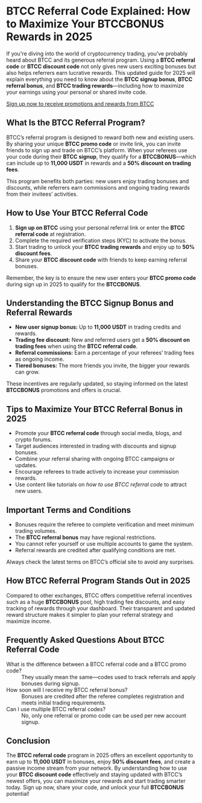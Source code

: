 
<h1>BTCC Referral Code Explained: How to Maximize Your BTCCBONUS Rewards in 2025</h1>
<p>
If you're diving into the world of cryptocurrency trading, you’ve probably heard about BTCC and its generous referral program. Using a <strong>BTCC referral code</strong> or <strong>BTCC discount code</strong> not only gives new users exciting bonuses but also helps referrers earn lucrative rewards. This updated guide for 2025 will explain everything you need to know about the <strong>BTCC signup bonus</strong>, <strong>BTCC referral bonus</strong>, and <strong>BTCC trading rewards</strong>—including how to maximize your earnings using your personal or shared invite code.
</p>
<p><a href="https://partner.btcc.com/us/c/BTCCBONUS/9303" target="_blank">Sign up now to receive promotions and rewards from BTCC</a></p>
<img src="https://images.mirror-media.xyz/publication-images/Nc6y3OxKjW0A_p-rYhSn7.png?height=960&amp;width=1920" decoding="async" data-nimg="fill" class="css-xah9so" style="position:absolute;top:0;left:0;bottom:0;right:0;box-sizing:border-box;padding:0;border:none;margin:auto;display:block;width:0;height:0;min-width:100%;max-width:100%;min-height:100%;max-height:100%">
<h2>What Is the BTCC Referral Program?</h2>
<p>
BTCC’s referral program is designed to reward both new and existing users. By sharing your unique <strong>BTCC promo code</strong> or invite link, you can invite friends to sign up and trade on BTCC’s platform. When your referees use your code during their <strong>BTCC signup</strong>, they qualify for a <strong>BTCCBONUS</strong>—which can include up to <strong>11,000 USDT</strong> in rewards and a <strong>50% discount on trading fees</strong>.
</p>
<p>
This program benefits both parties: new users enjoy trading bonuses and discounts, while referrers earn commissions and ongoing trading rewards from their invitees’ activities.
</p>
<h2>How to Use Your BTCC Referral Code</h2>
<ol>
<li><strong>Sign up on BTCC</strong> using your personal referral link or enter the <strong>BTCC referral code</strong> at registration.</li>
<li>Complete the required verification steps (KYC) to activate the bonus.</li>
<li>Start trading to unlock your <strong>BTCC trading rewards</strong> and enjoy up to <strong>50% discount fees</strong>.</li>
<li>Share your <strong>BTCC discount code</strong> with friends to keep earning referral bonuses.</li>
</ol>
<p>
Remember, the key is to ensure the new user enters your <strong>BTCC promo code</strong> during sign up in 2025 to qualify for the <strong>BTCCBONUS</strong>.
</p>
<h2>Understanding the BTCC Signup Bonus and Referral Rewards</h2>
<ul>
<li><strong>New user signup bonus:</strong> Up to <strong>11,000 USDT</strong> in trading credits and rewards.</li>
<li><strong>Trading fee discount:</strong> New and referred users get a <strong>50% discount on trading fees</strong> when using the <strong>BTCC referral code</strong>.</li>
<li><strong>Referral commissions:</strong> Earn a percentage of your referees’ trading fees as ongoing income.</li>
<li><strong>Tiered bonuses:</strong> The more friends you invite, the bigger your rewards can grow.</li>
</ul>
<p>
These incentives are regularly updated, so staying informed on the latest <strong>BTCCBONUS</strong> promotions and offers is crucial.
</p>
<h2>Tips to Maximize Your BTCC Referral Bonus in 2025</h2>
<ul>
<li>Promote your <strong>BTCC referral code</strong> through social media, blogs, and crypto forums.</li>
<li>Target audiences interested in trading with discounts and signup bonuses.</li>
<li>Combine your referral sharing with ongoing BTCC campaigns or updates.</li>
<li>Encourage referees to trade actively to increase your commission rewards.</li>
<li>Use content like tutorials on <em>how to use BTCC referral code</em> to attract new users.</li>
</ul>
<h2>Important Terms and Conditions</h2>
<ul>
<li>Bonuses require the referee to complete verification and meet minimum trading volumes.</li>
<li>The <strong>BTCC referral bonus</strong> may have regional restrictions.</li>
<li>You cannot refer yourself or use multiple accounts to game the system.</li>
<li>Referral rewards are credited after qualifying conditions are met.</li>
</ul>
<p>Always check the latest terms on BTCC’s official site to avoid any surprises.</p>
<h2>How BTCC Referral Program Stands Out in 2025</h2>
<p>
Compared to other exchanges, BTCC offers competitive referral incentives such as a huge <strong>BTCCBONUS</strong> pool, high trading fee discounts, and easy tracking of rewards through your dashboard. Their transparent and updated reward structure makes it simpler to plan your referral strategy and maximize income.
</p>
<h2>Frequently Asked Questions About BTCC Referral Code</h2>
<dl>
<dt>What is the difference between a BTCC referral code and a BTCC promo code?</dt>
<dd>They usually mean the same—codes used to track referrals and apply bonuses during signup.</dd>
<dt>How soon will I receive my BTCC referral bonus?</dt>
<dd>Bonuses are credited after the referee completes registration and meets initial trading requirements.</dd>
<dt>Can I use multiple BTCC referral codes?</dt>
<dd>No, only one referral or promo code can be used per new account signup.</dd>
</dl>
<h2>Conclusion</h2>
<p>
The <strong>BTCC referral code</strong> program in 2025 offers an excellent opportunity to earn up to <strong>11,000 USDT</strong> in bonuses, enjoy <strong>50% discount fees</strong>, and create a passive income stream from your network. By understanding how to use your <strong>BTCC discount code</strong> effectively and staying updated with BTCC’s newest offers, you can maximize your rewards and start trading smarter today. Sign up now, share your code, and unlock your full <strong>BTCCBONUS</strong> potential!
</p>
</article>
</body>
</html>
